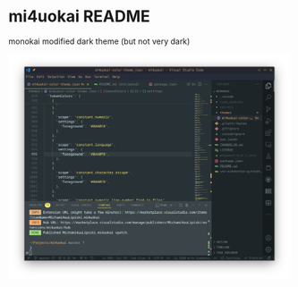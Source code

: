 # mi4uokai README
monokai modified dark theme (but not very dark)


![screenshot v0.0.1](./media/Screenshot_20241230_194346.png)